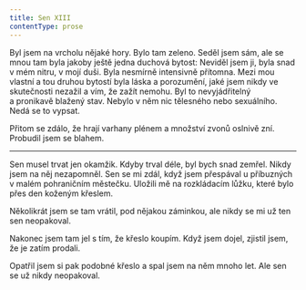 ```yaml
---
title: Sen XIII
contentType: prose
---
```


<section>

Byl jsem na vrcholu nějaké hory. Bylo tam zeleno. Seděl jsem sám, ale se mnou tam byla jakoby ještě jedna duchová bytost: Neviděl jsem ji, byla snad v mém nitru, v mojí duši. Byla nesmírně intensivně přítomna. Mezi mou vlastní a tou druhou bytostí byla láska a porozumění, jaké jsem nikdy ve skutečnosti nezažil a vím, že zažít nemohu. Byl to nevyjádřitelný a pronikavě blažený stav. Nebylo v něm nic tělesného nebo sexuálního. Nedá se to vypsat.

Přitom se zdálo, že hrají varhany plénem a množství zvonů oslnivě zní. Probudil jsem se blahem.

* * *

Sen musel trvat jen okamžik. Kdyby trval déle, byl bych snad zemřel. Nikdy jsem na něj nezapomněl. Sen se mi zdál, když jsem přespával u příbuzných v malém pohraničním městečku. Uložili mě na rozkládacím lůžku, které bylo přes den koženým křeslem.

Několikrát jsem se tam vrátil, pod nějakou záminkou, ale nikdy se mi už ten sen neopakoval.

Nakonec jsem tam jel s tím, že křeslo koupím. Když jsem dojel, zjistil jsem, že je zatím prodali.

Opatřil jsem si pak podobné křeslo a spal jsem na něm mnoho let. Ale sen se už nikdy neopakoval.

</section>
